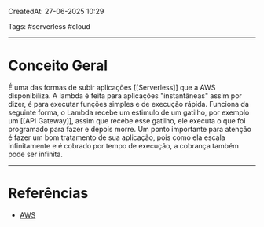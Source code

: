CreatedAt: 27-06-2025 10:29

Tags: #serverless #cloud

---
# Conceito Geral
É uma das formas de subir aplicações [[Serverless]] que a AWS disponibiliza.
A lambda é feita para aplicações "instantâneas" assim por dizer, é para executar funções simples e de execução rápida.
Funciona da seguinte forma, o Lambda recebe um estimulo de um gatilho, por exemplo um [[API Gateway]], assim que recebe esse gatilho, ele executa o que foi programado para fazer e depois morre.
Um ponto importante para atenção é fazer um bom tratamento de sua aplicação, pois como ela escala infinitamente e é cobrado por tempo de execução, a cobrança também pode ser infinita.

---
# Referências
- [AWS](https://aws.amazon.com/pt/lambda/)